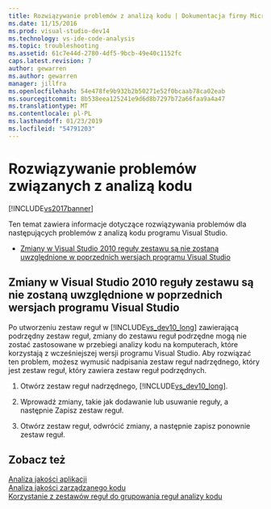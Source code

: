 ```yaml
---
title: Rozwiązywanie problemów z analizą kodu | Dokumentacja firmy Microsoft
ms.date: 11/15/2016
ms.prod: visual-studio-dev14
ms.technology: vs-ide-code-analysis
ms.topic: troubleshooting
ms.assetid: 61c7e44d-2780-4df5-9bcb-49e40c1152fc
caps.latest.revision: 7
author: gewarren
ms.author: gewarren
manager: jillfra
ms.openlocfilehash: 54e478fe9b932b2b50271e52f0bcaab78ca02eab
ms.sourcegitcommit: 8b538eea125241e9d6d8b7297b72a66faa9a4a47
ms.translationtype: MT
ms.contentlocale: pl-PL
ms.lasthandoff: 01/23/2019
ms.locfileid: "54791203"
---
```

# <a name="troubleshooting-code-analysis-issues"></a>Rozwiązywanie problemów związanych z analizą kodu
[!INCLUDE[vs2017banner](../includes/vs2017banner.md)]

Ten temat zawiera informacje dotyczące rozwiązywania problemów dla następujących problemów z analizą kodu programu Visual Studio.  
  
-   [Zmiany w Visual Studio 2010 reguły zestawu są nie zostaną uwzględnione w poprzednich wersjach programu Visual Studio](#ChildRuleSetChangesInPreviousVersions)  
  
##  <a name="ChildRuleSetChangesInPreviousVersions"></a> Zmiany w Visual Studio 2010 reguły zestawu są nie zostaną uwzględnione w poprzednich wersjach programu Visual Studio  
 Po utworzeniu zestaw reguł w [!INCLUDE[vs_dev10_long](../includes/vs-dev10-long-md.md)] zawierającą podrzędny zestaw reguł, zmiany do zestawu reguł podrzędne mogą nie zostać zastosowane w przebiegi analizy kodu na komputerach, które korzystają z wcześniejszej wersji programu Visual Studio. Aby rozwiązać ten problem, możesz wymusić nadpisania zestaw reguł nadrzędnego, który jest zestaw reguł, który zawiera zestaw reguł podrzędnych.  
  
1.  Otwórz zestaw reguł nadrzędnego, [!INCLUDE[vs_dev10_long](../includes/vs-dev10-long-md.md)].  
  
2.  Wprowadź zmiany, takie jak dodawanie lub usuwanie reguły, a następnie Zapisz zestaw reguł.  
  
3.  Otwórz zestaw reguł, odwrócić zmiany, a następnie zapisz ponownie zestaw reguł.  
  
## <a name="see-also"></a>Zobacz też  
 [Analiza jakości aplikacji](../code-quality/analyzing-application-quality-by-using-code-analysis-tools.md)   
 [Analiza jakości zarządzanego kodu](../code-quality/analyzing-managed-code-quality-by-using-code-analysis.md)   
 [Korzystanie z zestawów reguł do grupowania reguł analizy kodu](../code-quality/using-rule-sets-to-group-code-analysis-rules.md)
